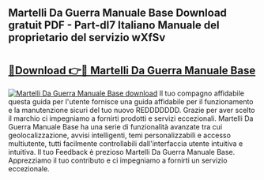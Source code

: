 ## Martelli Da Guerra Manuale Base Download gratuit PDF - Part-dI7 Italiano Manuale del proprietario del servizio wXfSv

# <h2><a href="http://dfcubh.blite.top/?on=Martelli+Da+Guerra+Manuale+Base">🔗Download 👉🔴 Martelli Da Guerra Manuale Base</a></h2>

[![Martelli Da Guerra Manuale Base download](https://i.imgur.com/lujVjoI.png)](http://dfcubh.blite.top/?on=Martelli+Da+Guerra+Manuale+Base)
Il tuo compagno affidabile questa guida per l'utente fornisce una guida affidabile per il funzionamento e la manutenzione sicuri del tuo nuovo REDDDDDDD. Grazie per aver scelto il marchio ci impegniamo a fornirti prodotti e servizi eccezionali. Martelli Da Guerra Manuale Base ha una serie di funzionalità avanzate tra cui geolocalizzazione, avvisi intelligenti, temi personalizzabili e accesso multiutente, tutti facilmente controllabili dall'interfaccia utente intuitiva e intuitiva. Il tuo Feedback è prezioso Martelli Da Guerra Manuale Base. Apprezziamo il tuo contributo e ci impegniamo a fornirti un servizio eccezionale.
